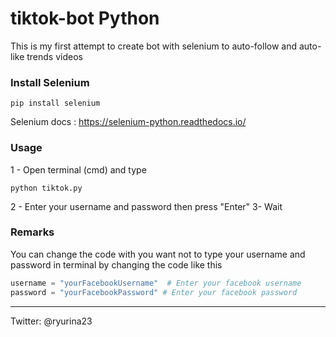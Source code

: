 # tiktok-bot Python
This is my first attempt to create bot with selenium to auto-follow and auto-like trends videos

### Install Selenium

```
pip install selenium
```
Selenium docs : https://selenium-python.readthedocs.io/


### Usage
1 - Open terminal (cmd) and type
```
python tiktok.py
```
2 - Enter your username and password then press "Enter"
3- Wait

### Remarks
You can change the code with you want not to type your username and password in terminal 
by changing the code like this
```python
username = "yourFacebookUsername"  # Enter your facebook username
password = "yourFacebookPassword" # Enter your facebook password
```
--------------
Twitter: @ryurina23
